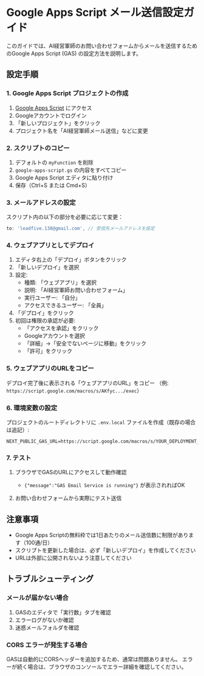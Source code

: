 # Google Apps Script メール送信設定ガイド

このガイドでは、AI経営軍師のお問い合わせフォームからメールを送信するためのGoogle Apps Script (GAS) の設定方法を説明します。

## 設定手順

### 1. Google Apps Script プロジェクトの作成

1. [Google Apps Script](https://script.google.com) にアクセス
2. Googleアカウントでログイン
3. 「新しいプロジェクト」をクリック
4. プロジェクト名を「AI経営軍師メール送信」などに変更

### 2. スクリプトのコピー

1. デフォルトの `myFunction` を削除
2. `google-apps-script.gs` の内容をすべてコピー
3. Google Apps Script エディタに貼り付け
4. 保存（Ctrl+S または Cmd+S）

### 3. メールアドレスの設定

スクリプト内の以下の部分を必要に応じて変更：
```javascript
to: 'leadfive.138@gmail.com', // 受信先メールアドレスを設定
```

### 4. ウェブアプリとしてデプロイ

1. エディタ右上の「デプロイ」ボタンをクリック
2. 「新しいデプロイ」を選択
3. 設定:
   - 種類: 「ウェブアプリ」を選択
   - 説明: 「AI経営軍師お問い合わせフォーム」
   - 実行ユーザー: 「自分」
   - アクセスできるユーザー: 「全員」
4. 「デプロイ」をクリック
5. 初回は権限の承認が必要:
   - 「アクセスを承認」をクリック
   - Googleアカウントを選択
   - 「詳細」→「安全でないページに移動」をクリック
   - 「許可」をクリック

### 5. ウェブアプリのURLをコピー

デプロイ完了後に表示される「ウェブアプリのURL」をコピー
（例: `https://script.google.com/macros/s/AKfyc.../exec`）

### 6. 環境変数の設定

プロジェクトのルートディレクトリに `.env.local` ファイルを作成（既存の場合は追記）:
```
NEXT_PUBLIC_GAS_URL=https://script.google.com/macros/s/YOUR_DEPLOYMENT_ID/exec
```

### 7. テスト

1. ブラウザでGASのURLにアクセスして動作確認
   - `{"message":"GAS Email Service is running"}` が表示されればOK

2. お問い合わせフォームから実際にテスト送信

## 注意事項

- Google Apps Scriptの無料枠では1日あたりのメール送信数に制限があります（100通/日）
- スクリプトを更新した場合は、必ず「新しいデプロイ」を作成してください
- URLは外部に公開されないよう注意してください

## トラブルシューティング

### メールが届かない場合
1. GASのエディタで「実行数」タブを確認
2. エラーログがないか確認
3. 迷惑メールフォルダを確認

### CORS エラーが発生する場合
GASは自動的にCORSヘッダーを追加するため、通常は問題ありません。
エラーが続く場合は、ブラウザのコンソールでエラー詳細を確認してください。